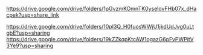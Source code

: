 
https://drive.google.com/drive/folders/1pGvzmKOmnTK0yselovFHb07x_dHacpek?usp=share_link

https://drive.google.com/drive/folders/10pI3Q_H0fuosWWjU1jkdUdJvg0uLtgbE?usp=sharing
https://drive.google.com/drive/folders/19kZZkqpKtcAW1ogazG6pFvPWPitV3Ye9?usp=sharing
